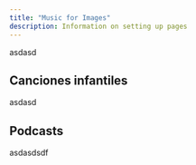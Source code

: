 ```yaml
---
title: "Music for Images"
description: Information on setting up pages
---
```


asdasd

<!--more-->

<h2>Canciones infantiles</h2>
asdasd
<h2>Podcasts</h2>
asdasdsdf